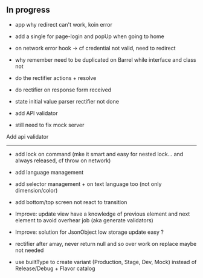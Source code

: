 ## In progress

- app why redirect can't work, koin error
- add a single for page-login and popUp when going to home
- on network error hook -> cf credential not valid, need to redirect

- why remember need to be duplicated on Barrel while interface and class not

- do the rectifier actions + resolve
- do rectifier on response form received
- state initial value parser rectifier not done
- add API validator

- still need to fix mock server

Add api validator

**** ****
- add lock on command (mke it smart and easy for nested lock... and always released, cf throw on network)
- add language management
- add selector management + on text language too (not only dimension/color)
- add bottom/top screen not react to transition


- Improve: update view have a knowledge of previous element and next element to avoid overhear job (aka generate validators)
- Improve: solution for JsonObject low storage update easy ?
- rectifier after array, never return null and so over work on replace maybe not needed


- use builtType to create variant (Production, Stage, Dev, Mock) instead of Release/Debug + Flavor catalog
